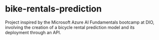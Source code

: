 # bike-rentals-prediction
Project inspired by the Microsoft Azure AI Fundamentals bootcamp at DIO, involving the creation of a bicycle rental prediction model and its deployment through an API.
